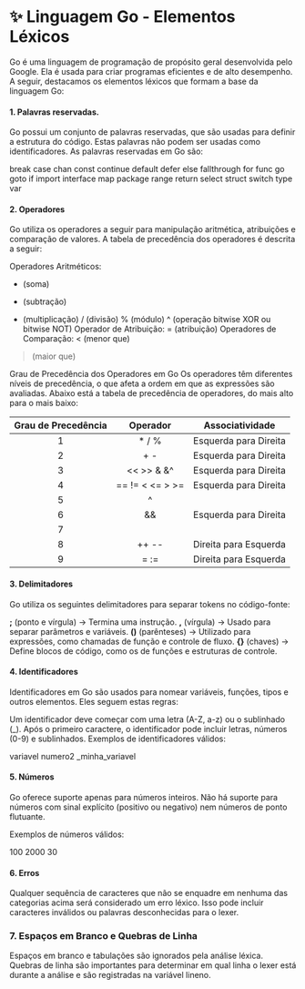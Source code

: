 # ✨ Linguagem Go - Elementos Léxicos

Go é uma linguagem de programação de propósito geral desenvolvida pelo Google. Ela é usada para criar programas eficientes e de alto desempenho. A seguir, destacamos os elementos léxicos que formam a base da linguagem Go:

#### 1. Palavras reservadas.

Go possui um conjunto de palavras reservadas, que são usadas para definir a estrutura do código. Estas palavras não podem ser usadas como identificadores. As palavras reservadas em Go são:

break
case
chan
const
continue
default
defer
else
fallthrough
for
func
go
goto
if
import
interface
map
package
range
return
select
struct
switch
type
var

#### 2. Operadores

Go utiliza os operadores a seguir para manipulação aritmética, atribuições e comparação de valores. A tabela de precedência dos operadores é descrita a seguir:

Operadores Aritméticos:
+ (soma)
- (subtração)
* (multiplicação)
/ (divisão)
% (módulo)
^ (operação bitwise XOR ou bitwise NOT)
Operador de Atribuição:
= (atribuição)
Operadores de Comparação:
< (menor que)
> (maior que)

Grau de Precedência dos Operadores em Go
Os operadores têm diferentes níveis de precedência, o que afeta a ordem em que as expressões são avaliadas. Abaixo está a tabela de precedência de operadores, do mais alto para o mais baixo:


| Grau de Precedência |        Operador       |     Associatividade     |
|:-------------------:|:---------------------:|:-----------------------:|
|          1          |        * / %          | Esquerda para Direita   |
|          2          |        + -            | Esquerda para Direita   |
|          3          |     << >> & &^        | Esquerda para Direita   |
|          4          |     == != < <= > >=   | Esquerda para Direita   |
|          5          |         ^ |           | Esquerda para Direita   |
|          6          |          &&           | Esquerda para Direita   |
|          7          |          ||           | Esquerda para Direita   |
|          8          |          ++ --        | Direita para Esquerda   |
|          9          |          = :=         | Direita para Esquerda   |


#### 3. Delimitadores

Go utiliza os seguintes delimitadores para separar tokens no código-fonte:

**;** (ponto e vírgula) → Termina uma instrução.
**,** (vírgula) → Usado para separar parâmetros e variáveis.
**()** (parênteses) → Utilizado para expressões, como chamadas de função e controle de fluxo.
**{}** (chaves) → Define blocos de código, como os de funções e estruturas de controle.

#### 4. Identificadores

Identificadores em Go são usados para nomear variáveis, funções, tipos e outros elementos. Eles seguem estas regras:

Um identificador deve começar com uma letra (A-Z, a-z) ou o sublinhado (_).
Após o primeiro caractere, o identificador pode incluir letras, números (0-9) e sublinhados.
Exemplos de identificadores válidos:

variavel
numero2
_minha_variavel

#### 5. Números

Go oferece suporte apenas para números inteiros. Não há suporte para números com sinal explícito (positivo ou negativo) nem números de ponto flutuante.

Exemplos de números válidos:

100
2000
30

#### 6. Erros

Qualquer sequência de caracteres que não se enquadre em nenhuma das categorias acima será considerado um erro léxico. Isso pode incluir caracteres inválidos ou palavras desconhecidas para o lexer.

### 7. Espaços em Branco e Quebras de Linha

Espaços em branco e tabulações são ignorados pela análise léxica.
Quebras de linha são importantes para determinar em qual linha o lexer está durante a análise e são registradas na variável lineno.
